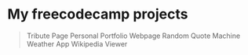 # My freecodecamp projects

> Tribute Page
> Personal Portfolio Webpage
> Random Quote Machine
> Weather App
> Wikipedia Viewer